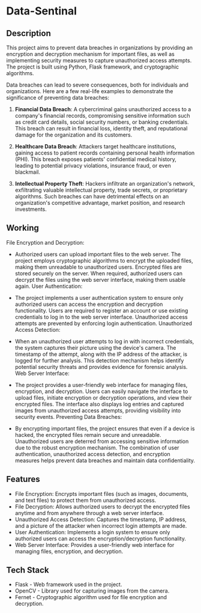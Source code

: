 # Data-Sentinal

## Description

This project aims to prevent data breaches in organizations by providing an encryption and decryption mechanism for important files, as well as implementing security measures to capture unauthorized access attempts. The project is built using Python, Flask framework, and cryptographic algorithms.


Data breaches can lead to severe consequences, both for individuals and organizations. Here are a few real-life examples to demonstrate the significance of preventing data breaches:

1. **Financial Data Breach**: A cybercriminal gains unauthorized access to a company's financial records, compromising sensitive information such as credit card details, social security numbers, or banking credentials. This breach can result in financial loss, identity theft, and reputational damage for the organization and its customers.

2. **Healthcare Data Breach**: Attackers target healthcare institutions, gaining access to patient records containing personal health information (PHI). This breach exposes patients' confidential medical history, leading to potential privacy violations, insurance fraud, or even blackmail.

3. **Intellectual Property Theft**: Hackers infiltrate an organization's network, exfiltrating valuable intellectual property, trade secrets, or proprietary algorithms. Such breaches can have detrimental effects on an organization's competitive advantage, market position, and research investments.



## Working 

File Encryption and Decryption:

- Authorized users can upload important files to the web server.
The project employs cryptographic algorithms to encrypt the uploaded files, making them unreadable to unauthorized users.
Encrypted files are stored securely on the server.
When required, authorized users can decrypt the files using the web server interface, making them usable again.
User Authentication:

- The project implements a user authentication system to ensure only authorized users can access the encryption and decryption functionality.
Users are required to register an account or use existing credentials to log in to the web server interface.
Unauthorized access attempts are prevented by enforcing login authentication.
Unauthorized Access Detection:

- When an unauthorized user attempts to log in with incorrect credentials, the system captures their picture using the device's camera.
The timestamp of the attempt, along with the IP address of the attacker, is logged for further analysis.
This detection mechanism helps identify potential security threats and provides evidence for forensic analysis.
Web Server Interface:

- The project provides a user-friendly web interface for managing files, encryption, and decryption.
Users can easily navigate the interface to upload files, initiate encryption or decryption operations, and view their encrypted files.
The interface also displays log entries and captured images from unauthorized access attempts, providing visibility into security events.
Preventing Data Breaches:

- By encrypting important files, the project ensures that even if a device is hacked, the encrypted files remain secure and unreadable.
Unauthorized users are deterred from accessing sensitive information due to the robust encryption mechanism.
The combination of user authentication, unauthorized access detection, and encryption measures helps prevent data breaches and maintain data confidentiality.


## Features

- File Encryption: Encrypts important files (such as images, documents, and text files) to protect them from unauthorized access.
- File Decryption: Allows authorized users to decrypt the encrypted files anytime and from anywhere through a web server interface.
- Unauthorized Access Detection: Captures the timestamp, IP address, and a picture of the attacker when incorrect login attempts are made.
- User Authentication: Implements a login system to ensure only authorized users can access the encryption/decryption functionality.
- Web Server Interface: Provides a user-friendly web interface for managing files, encryption, and decryption.

## Tech Stack

- Flask - Web framework used in the project.
- OpenCV - Library used for capturing images from the camera.
- Fernet - Cryptographic algorithm used for file encryption and decryption.

